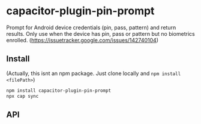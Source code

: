 # capacitor-plugin-pin-prompt

Prompt for Android device credentials (pin, pass, pattern) and return results. Only use when the device has pin, pass or pattern but no biometrics enrolled. (https://issuetracker.google.com/issues/142740104)

## Install

(Actually, this isnt an npm package. Just clone locally and `npm install <filePath>`)

```bash
npm install capacitor-plugin-pin-prompt
npx cap sync
```

## API

<docgen-index></docgen-index>

<docgen-api>
<!-- run docgen to generate docs from the source -->
<!-- More info: https://github.com/ionic-team/capacitor-docgen -->
</docgen-api>
